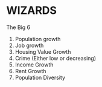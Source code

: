 # WIZARDS
The Big 6

1. Population growth
2. Job growth
3. Housing Value Growth
4. Crime (Either low or decreasing)
5. Income Growth
6. Rent Growth
7. Population Diversity
    
    
